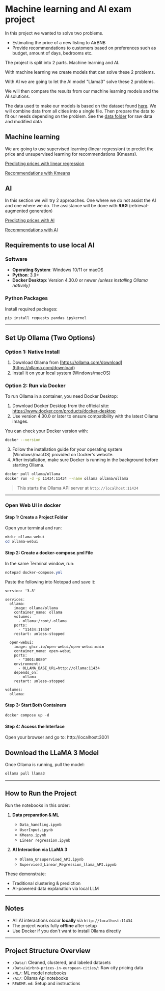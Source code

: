# Machine learning and AI exam project

In this project we wanted to solve two problems. 

- Estimating the price of a new listing to AirBNB
- Provide recommendations to customers based on preferences such as budget, amount of days, bedrooms etc.

The project is split into 2 parts. Machine learning and AI.

With machine learning we create models that can solve these 2 problems. 

With AI we are going to let the AI model "Llama3" solve these 2 problems.

We will then compare the results from our machine learning models and the AI solutions.

The data used to make our models is based on the dataset found [here](https://www.kaggle.com/datasets/thedevastator/airbnb-prices-in-european-cities). We will combine data from all cities into a single file. Then prepare the data to fit our needs depending on the problem. See the [data folder](./data/) for raw data and modified data

## Machine learning
We are going to use supervised learning (linear regression) to predict the price and unsupervised learning for recommendations (Kmeans).

[Predicting prices with linear regression](./ML/Linear%20regression.ipynb)

[Recommendations with Kmeans](./ML/KMeans.ipynb)

## AI
In this section we will try 2 approaches. One where we do not assist the AI and one where we do. The assistance will be done with **RAG** (retrieval-augmented generation)

[Predicting prices with AI](./AI/Supervised_Linear_Regression_llama_API.ipynb)

[Recommendations with AI](./AI/Ollama_Unsurpervised_API.ipynb)


## Requirements to use local AI

### Software
- **Operating System**: Windows 10/11 or macOS
- **Python**: 3.9+
- **Docker Desktop**: Version 4.30.0 or newer *(unless installing Ollama natively)*

### Python Packages
Install required packages:
```bash
pip install requests pandas ipykernel
```

---

## Set Up Ollama (Two Options)

### Option 1: Native Install
1. Download Ollama from [https://ollama.com/download](https://ollama.com/download)
2. Install it on your local system (Windows/macOS)

### Option 2: Run via Docker
To run Ollama in a container, you need Docker Desktop:

1. Download Docker Desktop from the official site: https://www.docker.com/products/docker-desktop
2. Use version 4.30.0 or later to ensure compatibility with the latest Ollama images.

You can check your Docker version with:

```bash
docker --version
```
3. Follow the installation guide for your operating system (Windows/macOS) provided on Docker's website.
4. After installation, make sure Docker is running in the background before starting Ollama.

```bash
docker pull ollama/ollama
docker run -d -p 11434:11434 --name ollama ollama/ollama
```

> This starts the Ollama API server at `http://localhost:11434`

---

### Open Web UI in docker

#### Step 1: Create a Project Folder

Open your terminal and run:

```powershell
mkdir ollama-webui
cd ollama-webui
```

#### Step 2: Create a docker-compose.yml File
In the same Terminal window, run:
```powershell
notepad docker-compose.yml
```
Paste the following into Notepad and save it:
```
version: '3.8'

services:
  ollama:
    image: ollama/ollama
    container_name: ollama
    volumes:
      - ollama:/root/.ollama
    ports:
      - "11434:11434"
    restart: unless-stopped

  open-webui:
    image: ghcr.io/open-webui/open-webui:main
    container_name: open-webui
    ports:
      - "3001:8080"
    environment:
      - OLLAMA_BASE_URL=http://ollama:11434
    depends_on:
      - ollama
    restart: unless-stopped

volumes:
  ollama:

```
#### Step 3: Start Both Containers

```powershell
docker compose up -d
```

#### Step 4: Access the Interface
Open your browser and go to: http://localhost:3001


## Download the LLaMA 3 Model

Once Ollama is running, pull the model:
```bash
ollama pull llama3
```

---

## How to Run the Project

Run the notebooks in this order:

1. **Data preparation & ML**
   - `Data_handling.ipynb`
   - `UserInput.ipynb`
   - `KMeans.ipynb`
   - `Linear regression.ipynb`

2. **AI Interaction via LLaMA 3**
   - `Ollama_Unsupervised_API.ipynb`
   - `Supervised_Linear_Regression_llama_API.ipynb`

These demonstrate:
- Traditional clustering & prediction
- AI-powered data explanation via local LLM

---

## Notes

- All AI interactions occur **locally** via `http://localhost:11434`
- The project works fully **offline** after setup
- Use Docker if you don't want to install Ollama directly

---

## Project Structure Overview

- `/Data/`: Cleaned, clustered, and labeled datasets
- `/Data/airbnb-prices-in-european-cities/`: Raw city pricing data
- `/ML/`: ML model notebooks
- `/AI/`: Ollama Api notebooks
- `README.md`: Setup and instructions
